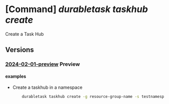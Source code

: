 # [Command] _durabletask taskhub create_

Create a Task Hub

## Versions

### [2024-02-01-preview](/Resources/mgmt-plane/L3N1YnNjcmlwdGlvbnMve30vcmVzb3VyY2Vncm91cHMve30vcHJvdmlkZXJzL21pY3Jvc29mdC5kdXJhYmxldGFzay9uYW1lc3BhY2VzL3t9L3Rhc2todWJzL3t9/2024-02-01-preview.xml) **Preview**

<!-- mgmt-plane /subscriptions/{}/resourcegroups/{}/providers/microsoft.durabletask/namespaces/{}/taskhubs/{} 2024-02-01-preview -->

#### examples

- Create a taskhub in a namespace
    ```bash
        durabletask taskhub create -g resource-group-name -s testnamespace -n taskhub-name
    ```
